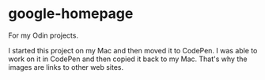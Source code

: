 # google-homepage
For my Odin projects.

I started this project on my Mac and then moved it to CodePen.  I was able to work on it in CodePen and then copied it back to my Mac. 
That's why the images are links to other web sites.
